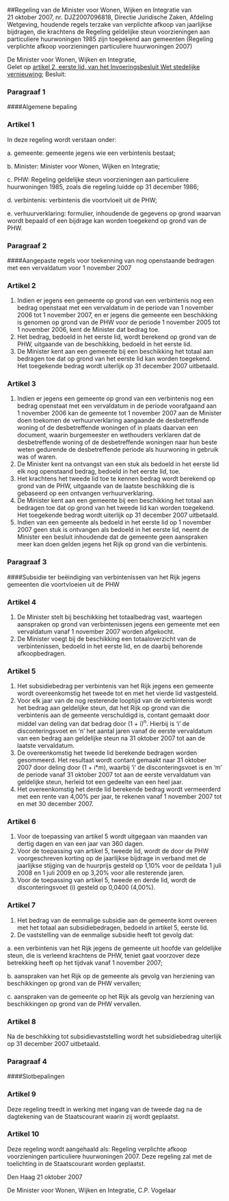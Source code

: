 <meta http-equiv='Content-Type' content='text/html; charset=utf-8' />

##Regeling van de Minister voor Wonen, Wijken en Integratie van 21 oktober 2007, nr. DJZ2007096818, Directie Juridische Zaken, Afdeling Wetgeving, houdende regels terzake van verplichte afkoop van jaarlijkse bijdragen, die krachtens de Regeling geldelijke steun voorzieningen aan particuliere huurwoningen 1985 zijn toegekend aan gemeenten (Regeling verplichte afkoop voorzieningen particuliere huurwoningen 2007)

De Minister voor Wonen, Wijken en Integratie,  
Gelet op [artikel 2, eerste lid, van het Invoeringsbesluit Wet stedelijke vernieuwing](../../../../../../../../../AMvB/invoeringsbesluit/wet/stedelijke/vernieuwing/BWBR0011957/README.md);
Besluit:     
### Paragraaf  1  

####Algemene bepaling

### Artikel  1  

In deze regeling wordt verstaan onder: 

a. gemeente: gemeente jegens wie een verbintenis bestaat;  

b. Minister: Minister voor Wonen, Wijken en Integratie;  

c. PHW: Regeling geldelijke steun voorzieningen aan particuliere huurwoningen 1985, zoals die regeling luidde op 31 december 1986;  

d. verbintenis: verbintenis die voortvloeit uit de PHW;  

e. verhuurverklaring: formulier, inhoudende de gegevens op grond waarvan wordt bepaald of een bijdrage kan worden toegekend op grond van de PHW.   

### Paragraaf  2  

####Aangepaste regels voor toekenning van nog openstaande bedragen met een vervaldatum voor 1 november 2007

### Artikel  2  

1.  Indien er jegens een gemeente op grond van een verbintenis nog een bedrag openstaat met een vervaldatum in de periode van 1 november 2006 tot 1 november 2007, en er jegens die gemeente een beschikking is genomen op grond van de PHW voor de periode 1 november 2005 tot 1 november 2006, kent de Minister dat bedrag toe.   
2.  Het bedrag, bedoeld in het eerste lid, wordt berekend op grond van de PHW, uitgaande van de beschikking, bedoeld in het eerste lid.   
3.  De Minister kent aan een gemeente bij een beschikking het totaal aan bedragen toe dat op grond van het eerste lid kan worden toegekend. Het toegekende bedrag wordt uiterlijk op 31 december 2007 uitbetaald.  

### Artikel  3  

1.  Indien er jegens een gemeente op grond van een verbintenis nog een bedrag openstaat met een vervaldatum in de periode voorafgaand aan 1 november 2006 kan de gemeente tot 1 november 2007 aan de Minister doen toekomen de verhuurverklaring aangaande de desbetreffende woning of de desbetreffende woningen of in plaats daarvan een document, waarin burgemeester en wethouders verklaren dat de desbetreffende woning of de desbetreffende woningen naar hun beste weten gedurende de desbetreffende periode als huurwoning in gebruik was of waren.   
2.  De Minister kent na ontvangst van een stuk als bedoeld in het eerste lid elk nog openstaand bedrag, bedoeld in het eerste lid, toe.   
3.  Het krachtens het tweede lid toe te kennen bedrag wordt berekend op grond van de PHW, uitgaande van de laatste beschikking die is gebaseerd op een ontvangen verhuurverklaring.   
4.  De Minister kent aan een gemeente bij een beschikking het totaal aan bedragen toe dat op grond van het tweede lid kan worden toegekend. Het toegekende bedrag wordt uiterlijk op 31 december 2007 uitbetaald.   
5.  Indien van een gemeente als bedoeld in het eerste lid op 1 november 2007 geen stuk is ontvangen als bedoeld in het eerste lid, neemt de Minister een besluit inhoudende dat de gemeente geen aanspraken meer kan doen gelden jegens het Rijk op grond van die verbintenis.  

### Paragraaf  3  

####Subsidie ter beëindiging van verbintenissen van het Rijk jegens gemeenten die voortvloeien uit de PHW

### Artikel  4  

1.  De Minister stelt bij beschikking het totaalbedrag vast, waartegen aanspraken op grond van verbintenissen jegens een gemeente met een vervaldatum vanaf 1 november 2007 worden afgekocht.   
2.  De Minister voegt bij de beschikking een totaaloverzicht van de verbintenissen, bedoeld in het eerste lid, en de daarbij behorende afkoopbedragen.  

### Artikel  5  

1.  Het subsidiebedrag per verbintenis van het Rijk jegens een gemeente wordt overeenkomstig het tweede tot en met het vierde lid vastgesteld.   
2.  Voor elk jaar van de nog resterende looptijd van de verbintenis wordt het bedrag aan geldelijke steun, dat het Rijk op grond van die verbintenis aan de gemeente verschuldigd is, contant gemaakt door middel van deling van dat bedrag door (1 + i)<sup>n</sup>. Hierbij is ‘i’ de disconteringsvoet en ‘n’ het aantal jaren vanaf de eerste vervaldatum van een bedrag aan geldelijke steun na 31 oktober 2007 tot aan de laatste vervaldatum.   
3.  De overeenkomstig het tweede lid berekende bedragen worden gesommeerd. Het resultaat wordt contant gemaakt naar 31 oktober 2007 door deling door (1 + i*m), waarbij ‘i’ de disconteringsvoet is en ‘m’ de periode vanaf 31 oktober 2007 tot aan de eerste vervaldatum van geldelijke steun, herleid tot een gedeelte van een heel jaar.   
4.  Het overeenkomstig het derde lid berekende bedrag wordt vermeerderd met een rente van 4,00% per jaar, te rekenen vanaf 1 november 2007 tot en met 30 december 2007.  

### Artikel  6  

1.  Voor de toepassing van artikel 5 wordt uitgegaan van maanden van dertig dagen en van een jaar van 360 dagen.   
2.  Voor de toepassing van artikel 5, tweede lid, wordt de door de PHW voorgeschreven korting op de jaarlijkse bijdrage in verband met de jaarlijkse stijging van de huurprijs gesteld op 1,10% voor de peildata 1 juli 2008 en 1 juli 2009 en op 3,20% voor alle resterende jaren.   
3.  Voor de toepassing van artikel 5, tweede en derde lid, wordt de disconteringsvoet (i) gesteld op 0,0400 (4,00%).  

### Artikel  7  

1.  Het bedrag van de eenmalige subsidie aan de gemeente komt overeen met het totaal aan subsidiebedragen, bedoeld in artikel 5, eerste lid.   
2.  De vaststelling van de eenmalige subsidie heeft tot gevolg dat: 

a. een verbintenis van het Rijk jegens de gemeente uit hoofde van geldelijke steun, die is verleend krachtens de PHW, teniet gaat voorzover deze betrekking heeft op het tijdvak vanaf 1 november 2007;  

b. aanspraken van het Rijk op de gemeente als gevolg van herziening van beschikkingen op grond van de PHW vervallen;  

c. aanspraken van de gemeente op het Rijk als gevolg van herziening van beschikkingen op grond van de PHW vervallen.    

### Artikel  8  

Na de beschikking tot subsidievaststelling wordt het subsidiebedrag uiterlijk op 31 december 2007 uitbetaald. 

### Paragraaf  4  

####Slotbepalingen

### Artikel  9  

Deze regeling treedt in werking met ingang van de tweede dag na de dagtekening van de Staatscourant waarin zij wordt geplaatst. 

### Artikel  10  

Deze regeling wordt aangehaald als: Regeling verplichte afkoop voorzieningen particuliere huurwoningen 2007. 
Deze regeling zal met de toelichting in de Staatscourant worden geplaatst.   

Den Haag 
21 oktober 2007   

De 
Minister voor Wonen, Wijken en Integratie, 
C.P. Vogelaar     
